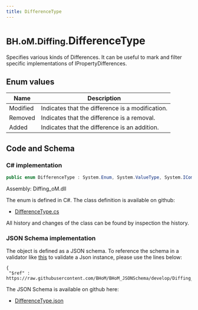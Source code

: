 ```yaml
---
title: DifferenceType
---
```


# <small>BH.oM.Diffing.</small>**DifferenceType**

Specifies various kinds of Differences. It can be useful to mark and filter specific implementations of IPropertyDifferences.

## Enum values

| Name            | Description                                                    |
|-----------------|----------------------------------------------------------------|
| Modified |  Indicates that the difference is a modification.  |
| Removed |  Indicates that the difference is a removal.  |
| Added |  Indicates that the difference is an addition.  |


## Code and Schema

### C# implementation

``` C# title="C#"
public enum DifferenceType : System.Enum, System.ValueType, System.IComparable, System.ISpanFormattable, System.IFormattable, System.IConvertible
```

Assembly: Diffing_oM.dll

The enum is defined in C#. The class definition is available on github:

- [DifferenceType.cs](https://github.com/BHoM/BHoM/blob/develop/Diffing_oM/DifferenceType.cs)

All history and changes of the class can be found by inspection the history.
### JSON Schema implementation

The object is defined as a JSON schema. To reference the schema in a validator like [this](https://www.jsonschemavalidator.net/) to validate a Json instance, please use the lines below:

``` { .json .copy .select } title="JSON Schema"
{
 "$ref" : https://raw.githubusercontent.com/BHoM/BHoM_JSONSchema/develop/Diffing_oM/DifferenceType.json}
```

The JSON Schema is available on github here:

- [DifferenceType.json](https://github.com/BHoM/BHoM_JSONSchema/blob/develop/Diffing_oM/DifferenceType.json)
